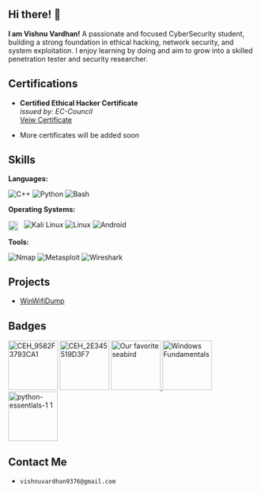## Hi there! 👋

<strong>I am Vishnu Vardhan!</strong> A passionate and focused CyberSecurity student, building a strong foundation in ethical hacking, network security, and system exploitation. I enjoy learning by doing and aim to grow into a skilled penetration tester and security researcher.

## Certifications
- <p dir="auto">
  <strong>Certified Ethical Hacker Certificate</strong>
  <br>
  <em>issued by: EC-Council </em>
  <br>
  <a href="https://drive.google.com/file/d/1kxxEByn6HF1QXGv0kXeOJXYfZIbv2TeS/view?usp=sharing"
    target="_blank"> Veiw Certificate </a>
</p>

- More certificates will be added soon

## Skills
<p>
<strong>Languages:</strong>

  ![C++](https://img.shields.io/badge/C++-1e1e1e?style=flat-square&logo=C%2B%2B&logoColor=white)
  ![Python](https://img.shields.io/badge/Python-1e1e1e?logo=python)
  ![Bash](https://img.shields.io/badge/Bash-1e1e1e?logo=gnubash&logoColor=white)
</p>
<p>
<strong>Operating Systems:</strong>
  
<img src="https://github.com/user-attachments/assets/144b0931-00df-4919-8131-1c84887e501c" width=20 style="vertical-align:middle"/> &nbsp;
![Kali Linux](https://img.shields.io/badge/Kali_Linux-1e1e1e?logo=kalilinux&logoColor=skyblue)
![Linux](https://img.shields.io/badge/Linux-1e1e1e?logo=linux&logoColor=white)
![Android](https://img.shields.io/badge/Android-1e1e1e?logo=android&logoColor=white)
</p>
<p>
<strong>Tools:</strong>

![Nmap](https://img.shields.io/badge/%F0%9F%93%A1_Nmap-1e1e1e?)
![Metasploit](https://img.shields.io/badge/%F0%9F%9B%A0%EF%B8%8F_Metasploit_Framework-1e1e1e?)
![Wireshark](https://img.shields.io/badge/%F0%9F%A6%88_Wireshark-1e1e1e?)
</p>

## Projects
- <a href="https://github.com/vishnuuvardn/WinWifiDump" target="_blank">WinWifiDump</a>

## Badges
<p>
<img width="100" height="100" alt="CEH_9582F3793CA1" src="https://github.com/user-attachments/assets/b2937b5c-eee4-4a2e-86cb-11b34e569d02" />
<img width="100" height="100" alt="CEH_2E345519D3F7" src="https://github.com/user-attachments/assets/7444cc63-2c1c-49fe-92a4-6c6b10f21f0d" />
<a href="https://academy.hackthebox.com/achievement/badge/6967c21d-0084-11f0-864f-bea50ffe6cb4">
  <img width="100" height="100" alt="Our favorite seabird" src="https://github.com/user-attachments/assets/d74b8e3a-6d06-4b88-b190-b1e39b204498" />
<a/>
<a href="https://academy.hackthebox.com/achievement/badge/f8969bdf-6b5c-11f0-bcfd-bea50ffe6cb4">
  <img width="100" height="100" alt="Windows Fundamentals" src="https://github.com/user-attachments/assets/826c384f-bf2b-4ba4-b196-50f70919a46c" />
<a/>
<a href="https://www.credly.com/badges/92d0681c-202b-4214-bd6c-97029686e31b/public_url">
<img width="100" height="100" alt="python-essentials-1 1" src="https://github.com/user-attachments/assets/a87246e3-18a4-4cc0-ade1-65b85d917aed" />
</a>
</p>

## Contact Me
- `vishnuvardhan9376@gmail.com`
